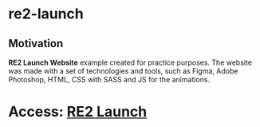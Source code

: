 # re2-launch

## Motivation
<b>RE2 Launch Website</b> example created for practice purposes.
The website was made with a set of technologies and tools, such as Figma, Adobe Photoshop, HTML, CSS with SASS and JS for the animations.

# Access: <a href="https://marcelomuller.github.io/re2-launch/">RE2 Launch</a>
